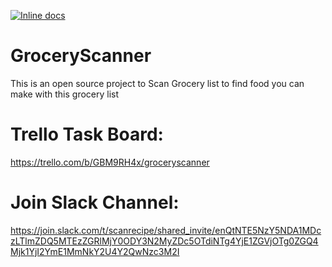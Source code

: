 [![Inline docs](http://inch-ci.org/github/yeshvantbhavnasi/GroceryScanner.svg?branch=master)](https://travis-ci.org/yeshvantbhavnasi/GroceryScanner)

# GroceryScanner
This is an open source project to Scan Grocery list to find food you can make with this grocery list

# Trello Task Board: 
https://trello.com/b/GBM9RH4x/groceryscanner

# Join Slack Channel:
https://join.slack.com/t/scanrecipe/shared_invite/enQtNTE5NzY5NDA1MDczLTlmZDQ5MTEzZGRlMjY0ODY3N2MyZDc5OTdiNTg4YjE1ZGVjOTg0ZGQ4Mjk1YjI2YmE1MmNkY2U4Y2QwNzc3M2I



